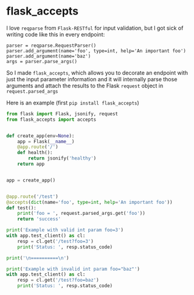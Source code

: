 #	flask_accepts
I love `reqparse` from `Flask-RESTful` for input validation, but I got sick of writing code like this in every endpoint:

```
parser = reqparse.RequestParser()
parser.add_argument(name='foo', type=int, help='An important foo')
parser.add_argument(name='baz')
args = parser.parse_args()
```

So I made `flask_accepts`, which allows you to decorate an endpoint with just the input parameter information and it will internally parse those arguments and attach the results to the Flask `request` object in `request.parsed_args`

Here is an example (first `pip install flask_accepts`)


```python
from flask import Flask, jsonify, request
from flask_accepts import accepts


def create_app(env=None):
    app = Flask(__name__)
    @app.route('/')
    def health():
        return jsonify('healthy')
    return app


app = create_app()


@app.route('/test')
@accepts(dict(name='foo', type=int, help='An important foo'))
def test():
    print('foo = ', request.parsed_args.get('foo'))
    return 'success'

print('Example with valid int param foo=3')
with app.test_client() as cl:
    resp = cl.get('/test?foo=3')
    print('Status: ', resp.status_code)

print('\n==========\n')

print('Example with invalid int param foo="baz"')
with app.test_client() as cl:
    resp = cl.get('/test?foo=baz')
    print('Status: ', resp.status_code)
```
